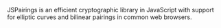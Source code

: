 JSPairings is an efficient cryptographic library in JavaScript with support for elliptic
curves and bilinear pairings in common web browsers.